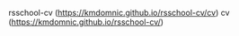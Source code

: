 rsschool-cv (https://kmdomnic.github.io/rsschool-cv/cv)
cv (https://kmdomnic.github.io/rsschool-cv/)
